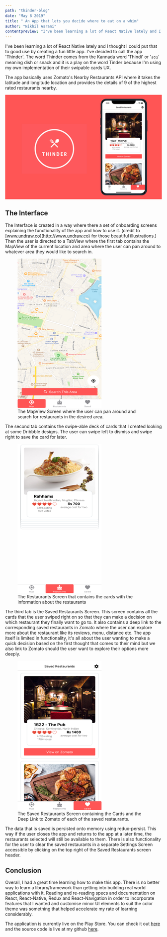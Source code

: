 ```yaml
---
path: "thinder-blog"
date: "May 8 2019"
title: " An App that lets you decide where to eat on a whim"
author: "Nikhil Asrani"
contentpreview: "I've been learning a lot of React Native lately and I thought I could put that to good use by creating a fun little app. I've decided to call the app 'Thinder'. The word Thinder comes from the Kannada word 'Thindi' or 'ತಿಂಡಿ' meaning dish or snack and it is a play on the word Tinder because I'm using my own implementation of their swipable cards UX."
---
```


I've been learning a lot of React Native lately and I thought I could put that to good use by creating a fun little app. I've decided to call the app 'Thinder'. The word Thinder comes from the Kannada word 'Thindi' or 'ತಿಂಡಿ' meaning dish or snack and it is a play on the word Tinder because I'm using my own implementation of their swipable cards UX.

The app basically uses Zomato's Nearby Restaurants API where it takes the latitude and longitude location and provides the details of 9 of the highest rated restaurants nearby. 

![](https://raw.githubusercontent.com/nikhilasrani/blog/master/src/pages/thinder-blog/Thinder_Portfolio-d079116f-91a4-4e76-bb35-5cc500e06d25.jpg)

## The Interface

The Interface is created in a way where there a set of onboarding screens explaining the functionality of the app and how to use it. (credit to [www.undraw.co](http://www.undraw.co) for those beautiful illustrations.) Then the user is directed to a TabView where the first tab contains the MapView of the current location and area where the user can pan around to whatever area they would like to search in.
<figure>
<img src="https://raw.githubusercontent.com/nikhilasrani/blog/master/src/pages/thinder-blog/Slicescreen1-726e0f0c-6330-4b90-b4ae-89908e4ab1fd.png" height=480 width=270/>
<figcaption>
The MapView Screen where the user can pan around and search for restaurants in the desired area.
</figcaption>
</figure>
The second tab contains the swipe-able deck of cards that I created looking at some Dribbble designs. The user can swipe left to dismiss and swipe right to save the card for later. 
<figure>
<img src="https://raw.githubusercontent.com/nikhilasrani/blog/master/src/pages/thinder-blog/Slicescreen2-cfe6077a-299f-409a-a31a-cae7bb8d83cd.png" height=480 width=270/>
<figcaption>
The Restaurants Screen that contains the cards with the information about the restaurants
</figcaption>
</figure>

The third tab is the Saved Restaurants Screen. This screen contains all the cards that the user swiped right on so that they can make a decision on which restaurant they finally want to go to. It also contains a deep link to the corresponding saved restaurants in Zomato where the user can explore more about the restaurant like its reviews, menu, distance etc. The app itself is limited in functionality, it's all about the user wanting to make a quick decision based on the first thought that comes to their mind but we also link to Zomato should the user want to explore their options more deeply.

<figure>
<img src="https://raw.githubusercontent.com/nikhilasrani/blog/master/src/pages/thinder-blog/Slicescreen3-945fddce-814f-44a3-846b-8222342ac332.png" height=480 width=270 />
<figcaption>
The Saved Restaurants Screen containing the Cards and the Deep Link to Zomato of each of the saved restaurants.
</figcaption>
</figure>

The data that is saved is persisted onto memory using redux-persist. This way if the user closes the app and returns to the app at a later time, the restaurants selected will still be available to them. There is also functionality for the user to clear the saved restaurants in a separate Settings Screen accessible by clicking on the top right of the Saved Restaurants screen header.

## Conclusion

Overall, I had a great time learning how to make this app. There is no better way to learn a library/framework than getting into building real world applications with it. Reading and re-reading specs and documentation on React, React-Native, Redux and React-Navigation in order to incorporate features that I wanted and customise minor UI elements to suit the color theme was something that helped accelerate my rate of learning considerably. 

The application is  currently live on the Play Store. You can check it out [here](https://play.google.com/store/apps/details?id=com.nikhilasrani.thinder&hl=en) and the source code is live at my github [here](https://github.com/nikhilasrani/thinder).
